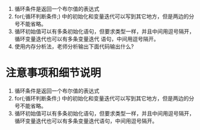 1) 循环条件是返回一个布尔值的表达式
2) for(;循环判断条件;) 中的初始化和变量迭代可以写到其它地方，但是两边的分号不能省略。
3) 循环初始值可以有多条初始化语句，但要求类型一样，并且中间用逗号隔开，循环变量迭代也可以有多条变量迭代
   语句，中间用逗号隔开。
4) 使用内存分析法，老师分析输出下面代码输出什么?

# 注意事项和细节说明

1) 循环条件是返回一个布尔值的表达式
2) for(;循环判断条件;) 中的初始化和变量迭代可以写到其它地方，但是两边的分号不能省略。
3) 循环初始值可以有多条初始化语句，但要求类型一样，并且中间用逗号隔开，循环变量迭代也可以有多条变量迭代语句，中间用逗号隔开。


